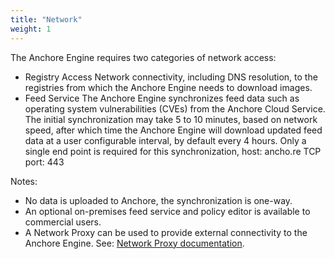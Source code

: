 ```yaml
---
title: "Network"
weight: 1
---
```


The Anchore Engine requires two categories of network access:

- Registry Access
    Network connectivity, including DNS resolution, to the registries from which the Anchore Engine needs to download images.
- Feed Service
    The Anchore Engine synchronizes feed data such as operating system vulnerabilities (CVEs) from the Anchore Cloud Service. The initial synchronization may take 5 to 10 minutes, based on network speed, after which time the Anchore Engine will download updated feed data at a user configurable interval, by default every 4 hours. Only a single end point is required for this synchronization, host: ancho.re TCP port: 443

Notes:

- No data is uploaded to Anchore, the synchronization is one-way.
- An optional on-premises feed service and policy editor is available to commercial users.
- A Network Proxy can be used to provide external connectivity to the Anchore Engine. See: [Network Proxy documentation](/docs/engine/engine_installation/configuration/network_proxies/).